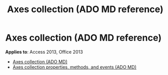 ﻿---
title: Axes collection (ADO MD reference)
TOCTitle: Axes collection (ADO MD)
ms:assetid: 9569659c-3bbb-4c53-be45-b29d69d465a5
ms:mtpsurl: https://msdn.microsoft.com/library/JJ249663(v=office.15)
ms:contentKeyID: 48546430
ms.date: 09/18/2015
mtps_version: v=office.15
---

# Axes collection (ADO MD reference)

**Applies to**: Access 2013, Office 2013

- [Axes collection (ADO MD)](axes-collection-ado-md.md)
- [Axes collection properties, methods, and events (ADO MD)](axes-collection-properties-methods-and-events-ado-md.md)


